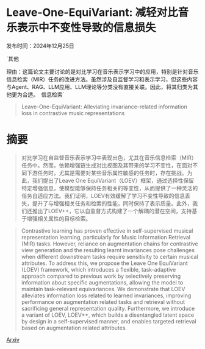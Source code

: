 # Leave-One-EquiVariant: 减轻对比音乐表示中不变性导致的信息损失

发布时间：2024年12月25日

`其他

理由：这篇论文主要讨论的是对比学习在音乐表示学习中的应用，特别是针对音乐信息检索（MIR）任务的改进方法。虽然涉及自监督学习和表示学习，但这些内容与Agent、RAG、LLM应用、LLM理论等分类没有直接关联。因此，将其归类为其他更为合适。` `信息检索`

> Leave-One-EquiVariant: Alleviating invariance-related information loss in contrastive music representations

# 摘要

> 对比学习在自监督音乐表示学习中表现出色，尤其在音乐信息检索（MIR）任务中。然而，依赖增强链生成对比视图及其带来的学习不变性，在面对不同下游任务时，尤其是需要对某些音乐属性敏感的任务时，存在挑战。为此，我们提出了Leave One EquiVariant（LOEV）框架，通过选择性保留特定增强信息，使模型能够保持任务相关的等变性，从而提供了一种灵活的任务自适应方法。我们证明，LOEV有效缓解了学习不变性导致的信息丢失，提升了与增强相关任务和检索的性能，同时保持了表示质量。此外，我们还推出了LOEV++，它以自监督方式构建了一个解耦的潜在空间，支持基于增强相关属性的目标检索。

> Contrastive learning has proven effective in self-supervised musical representation learning, particularly for Music Information Retrieval (MIR) tasks. However, reliance on augmentation chains for contrastive view generation and the resulting learnt invariances pose challenges when different downstream tasks require sensitivity to certain musical attributes. To address this, we propose the Leave One EquiVariant (LOEV) framework, which introduces a flexible, task-adaptive approach compared to previous work by selectively preserving information about specific augmentations, allowing the model to maintain task-relevant equivariances. We demonstrate that LOEV alleviates information loss related to learned invariances, improving performance on augmentation related tasks and retrieval without sacrificing general representation quality. Furthermore, we introduce a variant of LOEV, LOEV++, which builds a disentangled latent space by design in a self-supervised manner, and enables targeted retrieval based on augmentation related attributes.

[Arxiv](https://arxiv.org/abs/2412.18955)
